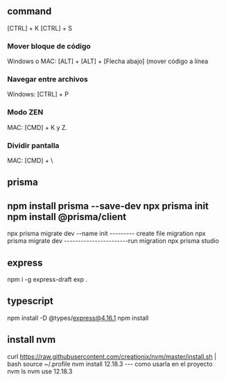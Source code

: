 ## command
 [CTRL] + K  [CTRL] + S
### Mover bloque de código
Windows o MAC: [ALT] + [ALT] + [Flecha abajo] (mover código a línea
### Navegar entre archivos
Windows: [CTRL] + P
### Modo ZEN
MAC: [CMD] + K y  Z.
### Dividir pantalla
MAC: [CMD] + \

## prisma   
npm install prisma --save-dev 
npx prisma init 
npm install @prisma/client 
-------------------------------
npx prisma migrate dev --name init   --------- create file migration
npx prisma migrate dev -----------------------run migration 
npx prisma studio
## express
npm i -g express-draft
exp .  

## typescript
npm install -D @types/express@4.16.1
npm install

## install nvm

curl https://raw.githubusercontent.com/creationix/nvm/master/install.sh | bash
source ~/.profile
nvm install 12.18.3 
--- como usarla en el proyecto
nvm ls
nvm use 12.18.3 
